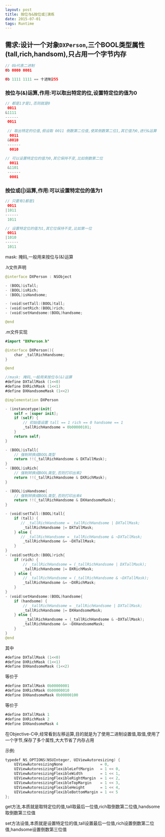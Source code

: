 ```yaml
---
layout: post
title: 按位与&按位或|演练
date: 2015-07-01
tags: Runtime
---
```

## 需求:设计一个对象`DXPerson`,三个BOOL类型属性(tall,rich,handsom),只占用一个字节内存

```swift
// 0b代表二进制
0b 0000 0001

0b 1111 1111 == 十进制255
```

### 按位与(&)运算,作用:可以取出特定的位,设置特定位的值为0
```swift
// 都是1才是1,否则就是0
 0011
&1111
------
 0011
 
 // 取出特定的位值,假设取 0011 倒数第二位值,使其倒数第二位1,其它值为0,进行&运算
  0011
 &0010
 ------
  0010
  
// 可以设置特定位的值为0,其它保持不变,比如倒数第二位
  0011
 &1101
 ------
  0001
 ```
 
### 按位或(|)运算,作用:可以设置特定位的值为1
```swift
// 只要有1都是1
 0011
|1011
------
 1011

// 设置特定位的值为1,其它位保持不变,比如第一位
 0011
|1010
------
 1011
```

 mask: 掩码,一般用来按位与(&)运算

.h文件声明
```swift
@interface DXPerson : NSObject

- (BOOL)isTall;
- (BOOL)isRich;
- (BOOL)isHandsome;

- (void)setTall:(BOOL)tall;
- (void)setRich:(BOOL)rich;
- (void)setHandsome:(BOOL)handsome;

@end
```
.m文件实现
```swift
#import "DXPerson.h"

@interface DXPerson(){
    char _tallRichHandsome;
}

@end

//mask: 掩码,一般用来按位与(&)运算
#define DXTallMask (1<<0)
#define DXRichMask (1<<1)
#define DXHandsomeMask (1<<2)

@implementation DXPerson

- (instancetype)init{
    self = [super init];
    if (self) {
        // 初始值设置 tall == 1 rich == 0 handsome == 1
        _tallRichHandsome = 0b00000101;
    }
    return self;
}

- (BOOL)isTall{
    // 强制转换成BOOL类型
    return !!(_tallRichHandsome & DXTallMask);
}
- (BOOL)isRich{
    // 强制转换成BOOL类型,否则打印出来2
    return !!(_tallRichHandsome & DXRichMask);
}

- (BOOL)isHandsome{
    // 强制转换成BOOL类型,否则打印出来4
    return !!(_tallRichHandsome & DXHandsomeMask);
}

- (void)setTall:(BOOL)tall{
    if (tall) {
       // _tallRichHandsome = _tallRichHandsome | DXTallMask;
        _tallRichHandsome |= DXTallMask;
    } else {
       // _tallRichHandsome = _tallRichHandsome & ~DXTallMask;
        _tallRichHandsome &= ~DXTallMask;
    }
}
- (void)setRich:(BOOL)rich{
    if (rich) {
        // _tallRichHandsome = (_tallRichHandsome | DXTallMask);
        _tallRichHandsome |= DXRichMask;
    } else {
        // _tallRichHandsome = (_tallRichHandsome & ~DXTallMask);
        _tallRichHandsome &= ~DXRichMask;
    }
}
- (void)setHandsome:(BOOL)handsome{
    if (handsome) {
        // _tallRichHandsome = _tallRichHandsome | DXTallMask;
        _tallRichHandsome |= DXHandsomeMask;
    } else {
         _tallRichHandsome = (_tallRichHandsome & ~DXTallMask);
        _tallRichHandsome &= ~DXHandsomeMask;
    }
}
@end
```
其中
```swift
#define DXTallMask (1<<0)
#define DXRichMask (1<<1)
#define DXHandsomeMask (1<<2)
```
等价于
```swift
#define DXTallMask 0b00000001
#define DXRichMask 0b00000010
#define DXHandsomeMask 0b00000100
```
等价于
```swift
#define DXTallMask 1
#define DXRichMask 2
#define DXHandsomeMask 4
```
在Objective-C中,经常看到左移运算,目的就是为了使用二进制设置值,取值,使用了一个字节,保存了多个属性,大大节省了内存占用

示例:
```swift
typedef NS_OPTIONS(NSUInteger, UIViewAutoresizing) {
    UIViewAutoresizingNone                 = 0,
    UIViewAutoresizingFlexibleLeftMargin   = 1 << 0,
    UIViewAutoresizingFlexibleWidth        = 1 << 1,
    UIViewAutoresizingFlexibleRightMargin  = 1 << 2,
    UIViewAutoresizingFlexibleTopMargin    = 1 << 3,
    UIViewAutoresizingFlexibleHeight       = 1 << 4,
    UIViewAutoresizingFlexibleBottomMargin = 1 << 5
};
```


get方法,本质就是取特定位的值,tall取最后一位值,rich取倒数第二位值,handsome取倒数第三位值

set方法设值,本质就是设置特定位的值,tall设置最后一位值,rich设置倒数第二位值,handsome设置倒数第三位值





